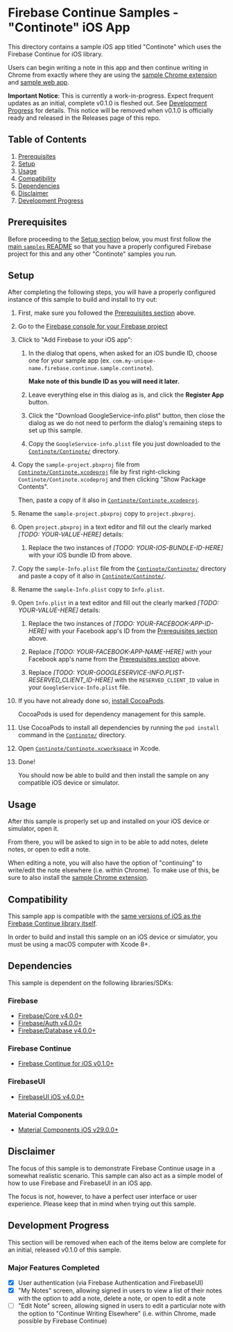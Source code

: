 # Firebase Continue Samples - "Continote" iOS App

This directory contains a sample iOS app titled "Continote" which uses the
Firebase Continue for iOS library.

Users can begin writing a note in this app and then continue writing in Chrome
from exactly where they are using the
[sample Chrome extension](../chrome-extension) and [sample web app](../web).

**Important Notice**: This is currently a work-in-progress.
Expect frequent updates as an initial, complete v0.1.0 is fleshed out.
See [Development Progress](#development-progress) for details.
This notice will be removed when v0.1.0 is officially ready and released
in the Releases page of this repo.

## Table of Contents

1. [Prerequisites](#prerequisites)
2. [Setup](#setup)
3. [Usage](#usage)
4. [Compatibility](#compatibility)
5. [Dependencies](#dependencies)
6. [Disclaimer](#disclaimer)
7. [Development Progress](#development-progress)

## Prerequisites

Before proceeding to the [Setup section](#setup) below, you must
first follow the [main `samples` README](../) so that you have a properly
configured Firebase project for this and any other "Continote" samples
you run.

## Setup

After completing the following steps, you will have a properly configured instance of
this sample to build and install to try out:

1.  First, make sure you followed the [Prerequisites section](#prerequisites) above.

2.  Go to the
    [Firebase console for your Firebase project](https://console.firebase.google.com/)

3.  Click to "Add Firebase to your iOS app":

    1.  In the dialog that opens, when asked for an iOS bundle ID, choose one for your
        sample app (ex. `com.my-unique-name.firebase.continue.sample.continote`).

        **Make note of this bundle ID as you will need it later.**

    2.  Leave everything else in this dialog as is, and click the
        **Register App** button.

    3.  Click the "Download GoogleService-info.plist" button, then close the dialog
        as we do not need to perform the dialog's remaining steps to set up
        this sample.

    4.  Copy the `GoogleService-info.plist` file you just downloaded to
        the [`Continote/Continote/`](Continote/Continote) directory.

4.  Copy the `sample-project.pbxproj` file from
    [`Continote/Continote.xcodeproj`](Continote/Continote.xcodeproj)
    file by first right-clicking `Continote/Continote.xcodeproj` and then
    clicking "Show Package Contents".

    Then, paste a copy of it also in
    [`Continote/Continote.xcodeproj`](Continote/Continote.xcodeproj).

5.  Rename the `sample-project.pbxproj` copy to `project.pbxproj`.

6.  Open `project.pbxproj` in a text editor and fill out the clearly marked
    *[TODO: YOUR-VALUE-HERE]* details:

    1.  Replace the two instances of *[TODO: YOUR-IOS-BUNDLE-ID-HERE]* with your
        iOS bundle ID from above.

7.  Copy the `sample-Info.plist` file from the
    [`Continote/Continote/`](Continote/Continote)
    directory and paste a copy of it also in
    [`Continote/Continote/`](Continote/Continote).

8.  Rename the `sample-Info.plist` copy to `Info.plist`.

9.  Open `Info.plist` in a text editor and fill out the clearly marked
    *[TODO: YOUR-VALUE-HERE]* details:

    1.  Replace the two instances of *[TODO: YOUR-FACEBOOK-APP-ID-HERE]* with your
        Facebook app's ID from the [Prerequisites section](#prerequisites) above.

    2.  Replace *[TODO: YOUR-FACEBOOK-APP-NAME-HERE]* with your Facebook app's name
        from the [Prerequisites section](#prerequisites) above.

    3.  Replace *[TODO: YOUR-GOOGLESERVICE-INFO.PLIST-RESERVED_CLIENT_ID-HERE]*
        with the `RESERVED_CLIENT_ID` value in your `GoogleService-Info.plist` file.

10. If you have not already done so, [install CocoaPods](https://cocoapods.org/).

    CocoaPods is used for dependency management for this sample.

11. Use CocoaPods to install all dependencies by running the `pod install` command
    in the [`Continote/`](Continote) directory.

12. Open
    [`Continote/Continote.xcworkspace`](Continote/Continote.xcworkspace)
    in Xcode.

13. Done!

    You should now be able to build and then install the sample on any compatible iOS
    device or simulator.

## Usage

After this sample is properly set up and installed on your iOS device or simulator,
open it.

From there, you will be asked to sign in to be able to add notes, delete notes, or
open to edit a note.

When editing a note, you will also have the option of "continuing" to write/edit the
note elsewhere (i.e. within Chrome). To make use of this, be sure to also install the
[sample Chrome extension](../chrome-extension).

## Compatibility

This sample app is compatible with the
[same versions of iOS as the Firebase Continue library itself](../../ios/#compatibility).

In order to build and install this sample on an iOS device or simulator,
you must be using a macOS computer with Xcode 8+.

## Dependencies

This sample is dependent on the following libraries/SDKs:

### Firebase
- [Firebase/Core v4.0.0+](https://firebase.google.com/docs/ios/setup#add_the_sdk)
- [Firebase/Auth v4.0.0+](https://firebase.google.com/docs/auth/ios/start#add_firebase_auth_to_your_xcode_project)
- [Firebase/Database v4.0.0+](https://firebase.google.com/docs/database/ios/start#add_firebase_database_to_your_app)

### Firebase Continue
- [Firebase Continue for iOS v0.1.0+](../../ios)

### FirebaseUI
- [FirebaseUI iOS v4.0.0+](https://github.com/firebase/FirebaseUI-iOS)

### Material Components
- [Material Components iOS v29.0.0+](https://material.io/components/ios/)

## Disclaimer

The focus of this sample is to demonstrate Firebase Continue usage in a
somewhat realistic scenario. This sample can also act as a simple model of how
to use Firebase and FirebaseUI in an iOS app.

The focus is *not*, however, to have a perfect user interface or user
experience. Please keep that in mind when trying out this sample.

## Development Progress

This section will be removed when each of the items below are complete for an
initial, released v0.1.0 of this sample.

### Major Features Completed
- [x] User authentication (via Firebase Authentication and FirebaseUI)
- [x] "My Notes" screen, allowing signed in users to view a list of their notes with
the option to add a note, delete a note, or open to edit a note
- [ ] "Edit Note" screen, allowing signed in users to edit a particular note with the
option to "Continue Writing Elsewhere" (i.e. within Chrome, made possible by Firebase
Continue)
